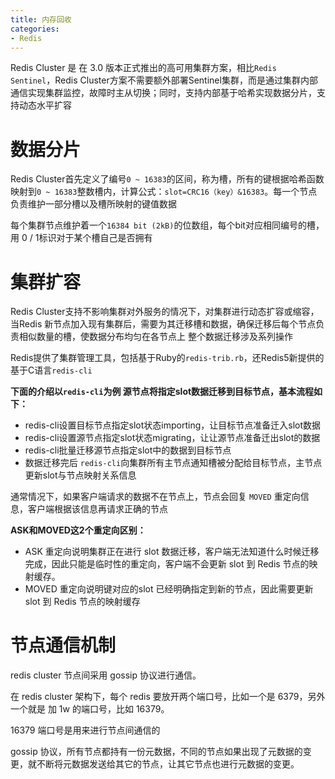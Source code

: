 ```yaml
---
title: 内存回收
categories: 
- Redis
---
```


Redis Cluster 是 在 3.0 版本正式推出的高可用集群方案，相比`Redis Sentinel`，Redis Cluster方案不需要额外部署Sentinel集群，而是通过集群内部通信实现集群监控，故障时主从切换；同时，支持内部基于哈希实现数据分片，支持动态水平扩容

# 数据分片

Redis Cluster首先定义了编号`0 ~ 16383`的区间，称为槽，所有的键根据哈希函数映射到`0 ~ 16383`整数槽内，计算公式：`slot=CRC16（key）&16383`。每一个节点负责维护一部分槽以及槽所映射的键值数据

每个集群节点维护着一个`16384 bit (2kB)`的位数组，每个bit对应相同编号的槽，用 0 / 1标识对于某个槽自己是否拥有

# 集群扩容

Redis Cluster支持不影响集群对外服务的情况下，对集群进行动态扩容或缩容，当Redis 新节点加入现有集群后，需要为其迁移槽和数据，确保迁移后每个节点负责相似数量的槽，使数据分布均匀在各节点上 整个数据迁移涉及系列操作

Redis提供了集群管理工具，包括基于Ruby的`redis-trib.rb`，还Redis5新提供的基于C语言`redis-cli`

**下面的介绍以`redis-cli`为例 源节点将指定slot数据迁移到目标节点，基本流程如下：**

- redis-cli设置目标节点指定slot状态importing，让目标节点准备迁入slot数据
- redis-cli设置源节点指定slot状态migrating，让让源节点准备迁出slot的数据
- redis-cli批量迁移源节点指定slot中的数据到目标节点
- 数据迁移完后 `redis-cli`向集群所有主节点通知槽被分配给目标节点，主节点更新slot与节点映射关系信息

通常情况下，如果客户端请求的数据不在节点上，节点会回复 `MOVED` 重定向信息，客户端根据该信息再请求正确的节点

**ASK和MOVED这2个重定向区别：**

- ASK 重定向说明集群正在进行 slot 数据迁移，客户端无法知道什么时候迁移完成，因此只能是临时性的重定向，客户端不会更新 slot 到 Redis 节点的映射缓存。
- MOVED 重定向说明键对应的slot 已经明确指定到新的节点，因此需要更新 slot 到 Redis 节点的映射缓存

# 节点通信机制

redis cluster 节点间采用 gossip 协议进行通信。

在 redis cluster 架构下，每个 redis 要放开两个端口号，比如一个是 6379，另外一个就是 加 1w 的端口号，比如 16379。

16379 端口号是用来进行节点间通信的

gossip 协议，所有节点都持有一份元数据，不同的节点如果出现了元数据的变更，就不断将元数据发送给其它的节点，让其它节点也进行元数据的变更。